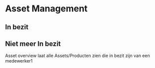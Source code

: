 # Asset Management

## In bezit

## Niet meer In bezit

Asset overview laat alle Assets/Producten zien die in bezit zijn van een medewerker1
